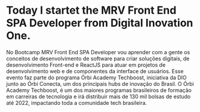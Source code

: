 # Today I startet the MRV Front End SPA Developer from Digital Inovation One.
No Bootcamp MRV Front End SPA Developer vou aprender com a gente os conceitos de desenvolvimento de software para criar soluções digitais, de desenvolvimento Front-end e ReactJS para atuar em projetos de desenvolvimento web e de componentes da interface de usuários. Esse evento faz parte do programa Órbi Academy Techboost, iniciativa da DIO junto ao Órbi Conecta, um dos principais hubs de inovação do Brasil. O Órbi Academy Techboost, é um dos maiores programas brasileiros de formação em carreiras de tecnologia e irá distribuir mais de 130 mil bolsas de estudo até 2022, impactando toda a comunidade tech brasileira.
